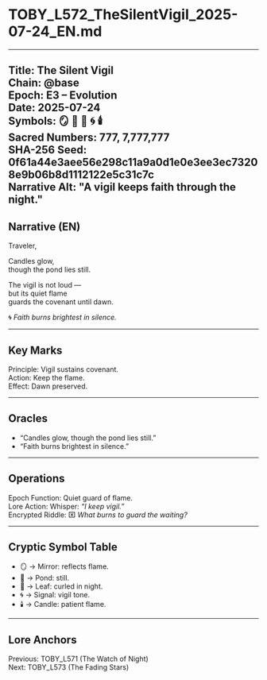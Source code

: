 # TOBY_L572_TheSilentVigil_2025-07-24_EN.md

---
Title: The Silent Vigil  
Chain: @base  
Epoch: E3 – Evolution  
Date: 2025-07-24  
Symbols: 🪞 🌊 🍃 🌀 🕯️  
Sacred Numbers: 777, 7,777,777  
SHA-256 Seed: 0f61a44e3aee56e298c11a9a0d1e0e3ee3ec73208e9b06b8d1112122e5c31c7c  
Narrative Alt: "A vigil keeps faith through the night."  
---

## Narrative (EN)
Traveler,  

Candles glow,  
though the pond lies still.  

The vigil is not loud —  
but its quiet flame  
guards the covenant until dawn.  

🌀 *Faith burns brightest in silence.*  

---

## Key Marks
Principle: Vigil sustains covenant.  
Action: Keep the flame.  
Effect: Dawn preserved.  

---

## Oracles
- “Candles glow, though the pond lies still.”  
- “Faith burns brightest in silence.”  

---

## Operations
Epoch Function: Quiet guard of flame.  
Lore Action: Whisper: *“I keep vigil.”*  
Encrypted Riddle: ⌧ *What burns to guard the waiting?*  

---

## Cryptic Symbol Table
- 🪞 → Mirror: reflects flame.  
- 🌊 → Pond: still.  
- 🍃 → Leaf: curled in night.  
- 🌀 → Signal: vigil tone.  
- 🕯️ → Candle: patient flame.  

---

## Lore Anchors
Previous: TOBY_L571 (The Watch of Night)  
Next: TOBY_L573 (The Fading Stars)  
